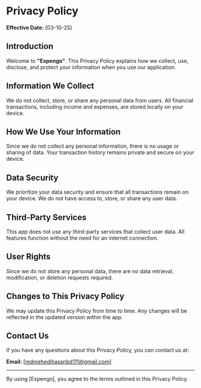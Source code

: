 # Privacy Policy

**Effective Date:** [03-10-25]

## Introduction
Welcome to **"Expengo"**. This Privacy Policy explains how we collect, use, disclose, and protect your information when you use our application.

## Information We Collect
We do not collect, store, or share any personal data from users. All financial transactions, including income and expenses, are stored locally on your device.

## How We Use Your Information
Since we do not collect any personal information, there is no usage or sharing of data. Your transaction history remains private and secure on your device.

## Data Security
We prioritize your data security and ensure that all transactions remain on your device. We do not have access to, store, or share any user data.

## Third-Party Services
This app does not use any third-party services that collect user data. All features function without the need for an internet connection.

## User Rights
Since we do not store any personal data, there are no data retrieval, modification, or deletion requests required.

## Changes to This Privacy Policy
We may update this Privacy Policy from time to time. Any changes will be reflected in the updated version within the app.

## Contact Us
If you have any questions about this Privacy Policy, you can contact us at:

**Email:** [mdmehedihasanbd111@gmail.com]

---

By using [Expengo], you agree to the terms outlined in this Privacy Policy.

